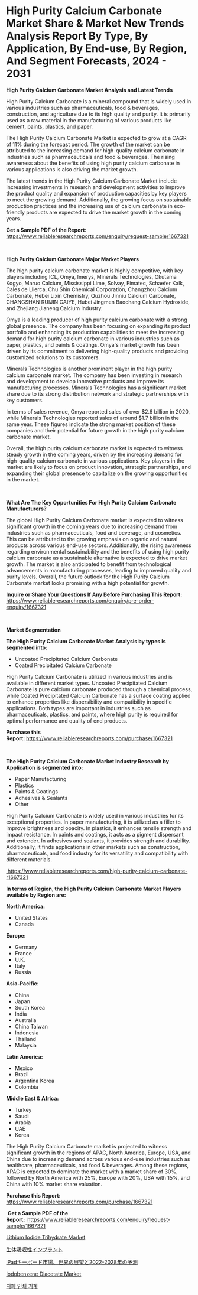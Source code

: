 <p><h1>High Purity Calcium Carbonate Market Share & Market New Trends Analysis Report By Type, By Application, By End-use, By Region, And Segment Forecasts, 2024 - 2031</h1></p><p><strong>High Purity Calcium Carbonate Market Analysis and Latest Trends</strong></p>
<p><p>High Purity Calcium Carbonate is a mineral compound that is widely used in various industries such as pharmaceuticals, food & beverages, construction, and agriculture due to its high quality and purity. It is primarily used as a raw material in the manufacturing of various products like cement, paints, plastics, and paper.</p><p>The High Purity Calcium Carbonate Market is expected to grow at a CAGR of 11% during the forecast period. The growth of the market can be attributed to the increasing demand for high-quality calcium carbonate in industries such as pharmaceuticals and food & beverages. The rising awareness about the benefits of using high purity calcium carbonate in various applications is also driving the market growth.</p><p>The latest trends in the High Purity Calcium Carbonate Market include increasing investments in research and development activities to improve the product quality and expansion of production capacities by key players to meet the growing demand. Additionally, the growing focus on sustainable production practices and the increasing use of calcium carbonate in eco-friendly products are expected to drive the market growth in the coming years.</p></p>
<p><strong>Get a Sample PDF of the Report:&nbsp;</strong> <a href="https://www.reliableresearchreports.com/enquiry/request-sample/1667321">https://www.reliableresearchreports.com/enquiry/request-sample/1667321</a></p>
<p>&nbsp;</p>
<p><strong>High Purity Calcium Carbonate Major Market Players</strong></p>
<p><p>The high purity calcium carbonate market is highly competitive, with key players including ICL, Omya, Imerys, Minerals Technologies, Okutama Kogyo, Maruo Calcium, Mississippi Lime, Solvay, Fimatec, Schaefer Kalk, Cales de Llierca, Chu Shin Chemical Corporation, Changzhou Calcium Carbonate, Hebei Lixin Chemistry, Quzhou Jinniu Calcium Carbonate, CHANGSHAN RUIJIN GAIYE, Hubei Jingmen Baochang Calcium Hydroxide, and Zhejiang Jianeng Calcium Industry.</p><p>Omya is a leading producer of high purity calcium carbonate with a strong global presence. The company has been focusing on expanding its product portfolio and enhancing its production capabilities to meet the increasing demand for high purity calcium carbonate in various industries such as paper, plastics, and paints & coatings. Omya's market growth has been driven by its commitment to delivering high-quality products and providing customized solutions to its customers.</p><p>Minerals Technologies is another prominent player in the high purity calcium carbonate market. The company has been investing in research and development to develop innovative products and improve its manufacturing processes. Minerals Technologies has a significant market share due to its strong distribution network and strategic partnerships with key customers.</p><p>In terms of sales revenue, Omya reported sales of over $2.6 billion in 2020, while Minerals Technologies reported sales of around $1.7 billion in the same year. These figures indicate the strong market position of these companies and their potential for future growth in the high purity calcium carbonate market.</p><p>Overall, the high purity calcium carbonate market is expected to witness steady growth in the coming years, driven by the increasing demand for high-quality calcium carbonate in various applications. Key players in the market are likely to focus on product innovation, strategic partnerships, and expanding their global presence to capitalize on the growing opportunities in the market.</p></p>
<p>&nbsp;</p>
<p><strong>What Are The Key Opportunities For High Purity Calcium Carbonate Manufacturers?</strong></p>
<p><p>The global High Purity Calcium Carbonate market is expected to witness significant growth in the coming years due to increasing demand from industries such as pharmaceuticals, food and beverage, and cosmetics. This can be attributed to the growing emphasis on organic and natural products across various end-use sectors. Additionally, the rising awareness regarding environmental sustainability and the benefits of using high purity calcium carbonate as a sustainable alternative is expected to drive market growth. The market is also anticipated to benefit from technological advancements in manufacturing processes, leading to improved quality and purity levels. Overall, the future outlook for the High Purity Calcium Carbonate market looks promising with a high potential for growth.</p></p>
<p><strong>Inquire or Share Your Questions If Any Before Purchasing This Report:</strong> <a href="https://www.reliableresearchreports.com/enquiry/pre-order-enquiry/1667321">https://www.reliableresearchreports.com/enquiry/pre-order-enquiry/1667321</a></p>
<p>&nbsp;</p>
<p><strong>Market Segmentation</strong></p>
<p><strong>The High Purity Calcium Carbonate Market Analysis by types is segmented into:</strong></p>
<p><ul><li>Uncoated Precipitated Calcium Carbonate</li><li>Coated Precipitated Calcium Carbonate</li></ul></p>
<p><p>High Purity Calcium Carbonate is utilized in various industries and is available in different market types. Uncoated Precipitated Calcium Carbonate is pure calcium carbonate produced through a chemical process, while Coated Precipitated Calcium Carbonate has a surface coating applied to enhance properties like dispersibility and compatibility in specific applications. Both types are important in industries such as pharmaceuticals, plastics, and paints, where high purity is required for optimal performance and quality of end products.</p></p>
<p><strong>Purchase this Report:&nbsp;</strong><a href="https://www.reliableresearchreports.com/purchase/1667321">https://www.reliableresearchreports.com/purchase/1667321</a></p>
<p>&nbsp;</p>
<p><strong>The High Purity Calcium Carbonate Market Industry Research by Application is segmented into:</strong></p>
<p><ul><li>Paper Manufacturing</li><li>Plastics</li><li>Paints & Coatings</li><li>Adhesives & Sealants</li><li>Other</li></ul></p>
<p><p>High Purity Calcium Carbonate is widely used in various industries for its exceptional properties. In paper manufacturing, it is utilized as a filler to improve brightness and opacity. In plastics, it enhances tensile strength and impact resistance. In paints and coatings, it acts as a pigment dispersant and extender. In adhesives and sealants, it provides strength and durability. Additionally, it finds applications in other markets such as construction, pharmaceuticals, and food industry for its versatility and compatibility with different materials.</p></p>
<p><a href="https://www.reliableresearchreports.com/high-purity-calcium-carbonate-r1667321">&nbsp;https://www.reliableresearchreports.com/high-purity-calcium-carbonate-r1667321</a></p>
<p><strong>In terms of Region, the High Purity Calcium Carbonate Market Players available by Region are:</strong></p>
<p>
    <p> <strong> North America: </strong>
        <ul>
            <li>United States</li>
            <li>Canada</li>
        </ul>
        </p> 
    <p> <strong> Europe: </strong>
        <ul>
            <li>Germany</li>
            <li>France</li>
            <li>U.K.</li>
            <li>Italy</li>
            <li>Russia</li>
        </ul>
        </p> 
    <p> <strong> Asia-Pacific: </strong>
        <ul>
            <li>China</li>
            <li>Japan</li>
            <li>South Korea</li>
            <li>India</li>
            <li>Australia</li>
            <li>China Taiwan</li>
            <li>Indonesia</li>
            <li>Thailand</li>
            <li>Malaysia</li>
        </ul>
        </p> 
    <p> <strong> Latin America: </strong>
        <ul>
            <li>Mexico</li>
            <li>Brazil</li>
            <li>Argentina Korea</li>
            <li>Colombia</li>
        </ul>
        </p> 
    <p> <strong> Middle East & Africa: </strong>
        <ul>
            <li>Turkey</li>
            <li>Saudi</li>
            <li>Arabia</li>
            <li>UAE</li>
            <li>Korea</li>
        </ul>
    </p>
    </p>
<p><p>The High Purity Calcium Carbonate market is projected to witness significant growth in the regions of APAC, North America, Europe, USA, and China due to increasing demand across various end-use industries such as healthcare, pharmaceuticals, and food & beverages. Among these regions, APAC is expected to dominate the market with a market share of 30%, followed by North America with 25%, Europe with 20%, USA with 15%, and China with 10% market share valuation.</p></p>
<p><strong>Purchase this Report: </strong><a href="https://www.reliableresearchreports.com/purchase/1667321">https://www.reliableresearchreports.com/purchase/1667321</a></p>
<p>&nbsp;<strong>Get a Sample PDF of the Report:&nbsp;&nbsp;</strong><a href="https://www.reliableresearchreports.com/enquiry/request-sample/1667321">https://www.reliableresearchreports.com/enquiry/request-sample/1667321</a></p>
<p><strong></strong></p>
<p><p><a href="https://github.com/wrwgzwbr35/Market-Research-Report-List-1/blob/main/lithium-iodide-trihydrate-market.md">Lithium Iodide Trihydrate Market</a></p><p><a href="https://github.com/KaliMetz2023/Market-Research-Report-List-1/blob/main/7268403134600.md">生体吸収性インプラント</a></p><p><a href="https://medium.com/@linabernier2023/ipad%E3%82%AD%E3%83%BC%E3%83%9C%E3%83%BC%E3%83%89%E5%B8%82%E5%A0%B4-%E3%82%B0%E3%83%AD%E3%83%BC%E3%83%90%E3%83%AB%E5%B1%95%E6%9C%9B%E3%81%8A%E3%82%88%E3%81%B32022%E5%B9%B4%E3%81%8B%E3%82%892028%E5%B9%B4%E3%81%BE%E3%81%A7%E3%81%AE%E4%BA%88%E6%B8%AC%E5%B8%82%E5%A0%B4%E3%82%B7%E3%82%A7%E3%82%A2-%E5%B8%82%E5%A0%B4%E5%88%86%E6%9E%90-%E6%88%90%E9%95%B7%E3%83%88%E3%83%AC%E3%83%B3%E3%83%89-2024%E5%B9%B4%E3%81%8B%E3%82%892031%E5%B9%B4%E3%81%BE%E3%81%A7%E3%81%AE%E6%9C%9F%E9%96%93%E3%81%AE-%E4%BA%88%E6%B8%AC-ebff57e6cd32">iPadキーボード市場、世界の展望と2022-2028年の予測</a></p><p><a href="https://github.com/mdhefjumiah/Market-Research-Report-List-1/blob/main/iodobenzene-diacetate-market.md">Iodobenzene Diacetate Market</a></p><p><a href="https://medium.com/@georgebesoiu20221/%EA%B8%80%EB%A1%9C%EB%B2%8C-%ED%99%94%ED%8F%90-%EC%9D%B8%EC%87%84%EA%B8%B0-%EC%8B%9C%EC%9E%A5%EC%9D%98-%ED%8F%AC%EA%B4%84%EC%A0%81%EC%9D%B8-%EB%B6%84%EC%84%9D-%EC%84%B1%EC%9E%A5-%ED%8A%B8%EB%A0%8C%EB%93%9C-%EB%B0%8F-%EC%8B%9C%EC%9E%A5-%EC%98%88%EC%B8%A1-2024-2031-39c3e6bd2d60">지폐 인쇄 기계</a></p></p>